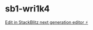 # sb1-wri1k4

[Edit in StackBlitz next generation editor ⚡️](https://stackblitz.com/~/github.com/Clownxero/sb1-wri1k4)